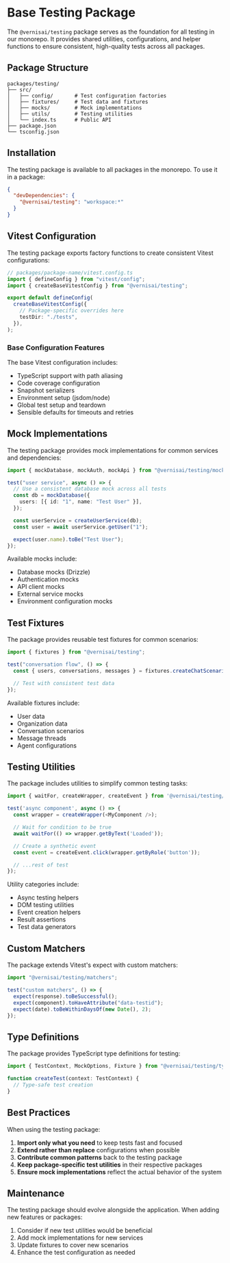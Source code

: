 # Base Testing Package

The `@vernisai/testing` package serves as the foundation for all testing in our monorepo. It provides shared utilities, configurations, and helper functions to ensure consistent, high-quality tests across all packages.

## Package Structure

```
packages/testing/
├── src/
│   ├── config/       # Test configuration factories
│   ├── fixtures/     # Test data and fixtures
│   ├── mocks/        # Mock implementations
│   ├── utils/        # Testing utilities
│   └── index.ts      # Public API
├── package.json
└── tsconfig.json
```

## Installation

The testing package is available to all packages in the monorepo. To use it in a package:

```json
{
  "devDependencies": {
    "@vernisai/testing": "workspace:*"
  }
}
```

## Vitest Configuration

The testing package exports factory functions to create consistent Vitest configurations:

```typescript
// packages/package-name/vitest.config.ts
import { defineConfig } from "vitest/config";
import { createBaseVitestConfig } from "@vernisai/testing";

export default defineConfig(
  createBaseVitestConfig({
    // Package-specific overrides here
    testDir: "./tests",
  }),
);
```

### Base Configuration Features

The base Vitest configuration includes:

- TypeScript support with path aliasing
- Code coverage configuration
- Snapshot serializers
- Environment setup (jsdom/node)
- Global test setup and teardown
- Sensible defaults for timeouts and retries

## Mock Implementations

The testing package provides mock implementations for common services and dependencies:

```typescript
import { mockDatabase, mockAuth, mockApi } from "@vernisai/testing/mocks";

test("user service", async () => {
  // Use a consistent database mock across all tests
  const db = mockDatabase({
    users: [{ id: "1", name: "Test User" }],
  });

  const userService = createUserService(db);
  const user = await userService.getUser("1");

  expect(user.name).toBe("Test User");
});
```

Available mocks include:

- Database mocks (Drizzle)
- Authentication mocks
- API client mocks
- External service mocks
- Environment configuration mocks

## Test Fixtures

The package provides reusable test fixtures for common scenarios:

```typescript
import { fixtures } from "@vernisai/testing";

test("conversation flow", () => {
  const { users, conversations, messages } = fixtures.createChatScenario();

  // Test with consistent test data
});
```

Available fixtures include:

- User data
- Organization data
- Conversation scenarios
- Message threads
- Agent configurations

## Testing Utilities

The package includes utilities to simplify common testing tasks:

```typescript
import { waitFor, createWrapper, createEvent } from '@vernisai/testing/utils';

test('async component', async () => {
  const wrapper = createWrapper(<MyComponent />);

  // Wait for condition to be true
  await waitFor(() => wrapper.getByText('Loaded'));

  // Create a synthetic event
  const event = createEvent.click(wrapper.getByRole('button'));

  // ...rest of test
});
```

Utility categories include:

- Async testing helpers
- DOM testing utilities
- Event creation helpers
- Result assertions
- Test data generators

## Custom Matchers

The package extends Vitest's expect with custom matchers:

```typescript
import "@vernisai/testing/matchers";

test("custom matchers", () => {
  expect(response).toBeSuccessful();
  expect(component).toHaveAttribute("data-testid");
  expect(date).toBeWithinDaysOf(new Date(), 2);
});
```

## Type Definitions

The package provides TypeScript type definitions for testing:

```typescript
import { TestContext, MockOptions, Fixture } from "@vernisai/testing/types";

function createTest(context: TestContext) {
  // Type-safe test creation
}
```

## Best Practices

When using the testing package:

1. **Import only what you need** to keep tests fast and focused
2. **Extend rather than replace** configurations when possible
3. **Contribute common patterns** back to the testing package
4. **Keep package-specific test utilities** in their respective packages
5. **Ensure mock implementations** reflect the actual behavior of the system

## Maintenance

The testing package should evolve alongside the application. When adding new features or packages:

1. Consider if new test utilities would be beneficial
2. Add mock implementations for new services
3. Update fixtures to cover new scenarios
4. Enhance the test configuration as needed
